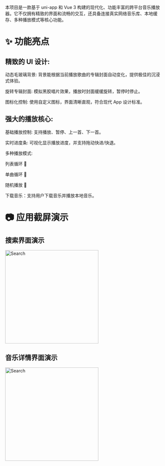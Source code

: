 本项目是一款基于 uni-app 和 Vue 3 构建的现代化、功能丰富的跨平台音乐播放器。它不仅拥有精致的界面和流畅的交互，还具备连接真实网络音乐库、本地缓存、多种播放模式等核心功能。

# ✨ 功能亮点

## 精致的 UI 设计:

动态毛玻璃背景: 背景能根据当前播放歌曲的专辑封面自动变化，提供极佳的沉浸式体验。

旋转专辑封面: 模拟黑胶唱片效果，播放时封面缓缓旋转，暂停时停止。

图标化控制: 使用自定义图标，界面清晰直观，符合现代 App 设计标准。

## 强大的播放核心:

基础播放控制: 支持播放、暂停、上一首、下一首。

实时进度条: 可视化显示播放进度，并支持拖动快进/快退。

多种播放模式:

列表循环 🔁

单曲循环 🔂

随机播放 🔀

下载音乐：支持用户下载音乐并播放本地音乐。

# 📷 应用截屏演示
## 搜索界面演示
<img src="https://github.com/user-attachments/assets/cd6dcf13-49cd-4213-b5f5-fc33229c3654" alt="Search" width="300">

## 音乐详情界面演示
<img src="https://github.com/user-attachments/assets/4b84441e-9709-4e77-b8e5-d4d1cc71ec02" alt="Search" width="300">
